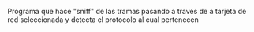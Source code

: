 Programa que hace "sniff" de las tramas pasando a través de a tarjeta de red seleccionada y detecta el protocolo al cual pertenecen
